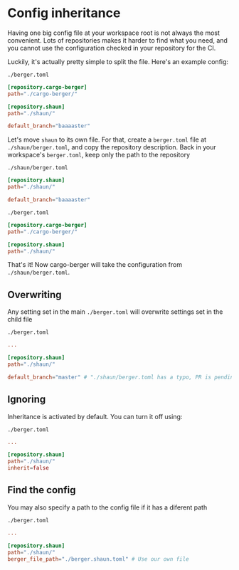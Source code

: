 # Config inheritance

Having one big config file at your workspace root is not always the most convenient. Lots of repositories makes it harder to find what you need, and you cannot use the configuration checked in your repository for the CI.

Luckily, it's actually pretty simple to split the file. Here's an example config: 

`./berger.toml`
```toml
[repository.cargo-berger]
path="./cargo-berger/"

[repository.shaun]
path="./shaun/"

default_branch="baaaaster"
```

Let's move `shaun` to its own file. For that, create a `berger.toml` file at `./shaun/berger.toml`, and copy the repository description. Back in your workspace's `berger.toml`, keep only the path to the repository

`./shaun/berger.toml`
```toml
[repository.shaun]
path="./shaun/"

default_branch="baaaaster"
```

`./berger.toml`
```toml
[repository.cargo-berger]
path="./cargo-berger/"

[repository.shaun]
path="./shaun/"
```

That's it! Now cargo-berger will take the configuration from `./shaun/berger.toml`. 

## Overwriting

Any setting set in the main `./berger.toml` will overwrite settings set in the child file

`./berger.toml`
```toml
...

[repository.shaun]
path="./shaun/"

default_branch="master" # "./shaun/berger.toml has a typo, PR is pending, in the meantime let's correct it here"
```

## Ignoring

Inheritance is activated by default. You can turn it off using: 

`./berger.toml`
```toml
...

[repository.shaun]
path="./shaun/"
inherit=false
```

## Find the config

You may also specify a path to the config file if it has a diferent path 

`./berger.toml`
```toml
...

[repository.shaun]
path="./shaun/"
berger_file_path="./berger.shaun.toml" # Use our own file
```
